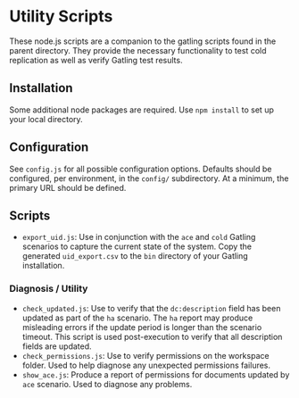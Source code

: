 # Utility Scripts

These node.js scripts are a companion to the gatling scripts found in the parent directory.  They provide the necessary functionality to test cold replication as well as verify Gatling test results.

## Installation

Some additional node packages are required.  Use `npm install` to set up your local directory.

## Configuration

See `config.js` for all possible configuration options.  Defaults should be configured, per environment, in the `config/` subdirectory.  At a minimum, the primary URL should be defined.

## Scripts

* `export_uid.js`: Use in conjunction with the `ace` and `cold` Gatling scenarios to capture the current state of the system.  Copy the generated `uid_export.csv` to the `bin` directory of your Gatling installation.

### Diagnosis / Utility

* `check_updated.js`: Use to verify that the `dc:description` field has been updated as part of the `ha` scenario.  The `ha` report may produce misleading errors if the update period is longer than the scenario timeout.  This script is used post-execution to verify that all description fields are updated.
* `check_permissions.js`: Use to verify permissions on the workspace folder. Used to help diagnose any unexpected permissions failures.
* `show_ace.js`: Produce a report of permissions for documents updated by `ace` scenario.  Used to diagnose any problems.
